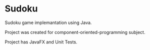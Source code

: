 # Sudoku
Sudoku game implemantation using Java.

Project was created for component-oriented-programming subject.

Project has JavaFX and Unit Tests.
